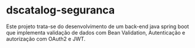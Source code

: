 # dscatalog-seguranca

Este projeto trata-se do desenvolvimento de um back-end java spring boot que implementa validação de dados com Bean Validation, 
Autenticação e autorização com OAuth2 e JWT.
